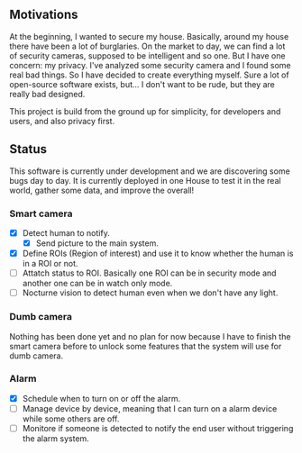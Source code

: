 ## Motivations
At the beginning, I wanted to secure my house. Basically, around my house there have been a lot of burglaries.
On the market to day, we can find a lot of security cameras, supposed to be intelligent and so one. But I have one concern: my privacy. I've analyzed some security camera and I found some real bad things. So I have decided to create everything myself. Sure a lot of open-source software exists, but... I don't want to be rude, but they are really bad designed.

This project is build from the ground up for simplicity, for developers and users, and also privacy first.

## Status
This software is currently under development and we are discovering some bugs day to day. It is currently deployed in one House to test it in the real world,  gather some data, and improve the overall!

### Smart camera
- [x] Detect human to notify.
  - [x] Send picture to the main system.
 - [x] Define ROIs (Region of interest) and use it to know whether the human is in a ROI or not.
  - [ ] Attatch status to ROI. Basically one ROI can be in security mode and another one can be in watch only mode.
- [ ] Nocturne vision to detect human even when we don't have any light.

### Dumb camera
Nothing has been done yet and no plan for now because I have to finish the smart camera before to unlock some features that the system will use for dumb camera.

### Alarm
- [x] Schedule when to turn on or off the alarm.
- [ ] Manage device by device, meaning that I can turn on a alarm device while some others are off.
- [ ] Monitore if someone is detected to notify the end user without triggering the alarm system.
